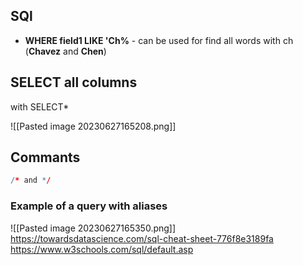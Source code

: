 ## SQl 
- **WHERE field1 LIKE 'Ch%** - can be used for find all words with ch (**Chavez** and **Chen**)
## SELECT all columns 
with SELECT*

![[Pasted image 20230627165208.png]]
## Commants 
```R 
/* and */ 
```
### **Example of a query with aliases**
![[Pasted image 20230627165350.png]]
https://towardsdatascience.com/sql-cheat-sheet-776f8e3189fa
https://www.w3schools.com/sql/default.asp
